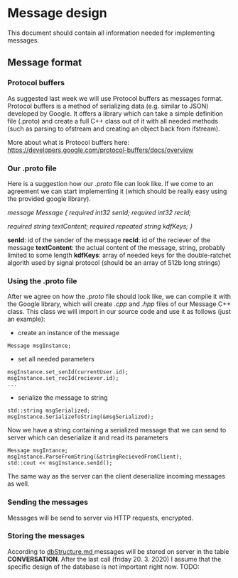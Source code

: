 # Message design

This document should contain all information needed for implementing messages.

## Message format

### Protocol buffers

As suggested last week we will use Protocol buffers as messages format. Protocol buffers is a method of serializing data (e.g. similar to JSON) developed by Google. It offers a library which can take a simple definition file (.proto) and create a full C++ class out of it with all needed methods (such as parsing to ofstream and creating an object back from ifstream).

More about what is Protocol buffers here:
https://developers.google.com/protocol-buffers/docs/overview

### Our .proto file

Here is a suggestion how our *.proto* file can look like. If we come to an agreement we can start implementing it (which should be really easy using the provided google library).

*message Message {*
  *required int32 senId;*
  *required int32 recId;*

  *required string textContent;*
  *required repeated string kdfKeys;*
*}*

**senId**: id of the sender of the message
**recId**: id of the reciever of the message
**textContent**: the actual content of the message, string, probably limited to some length
**kdfKeys**: array of needed keys for the double-ratchet algorith used by signal protocol (should be an array of 512b long strings)

### Using the .proto file

After we agree on how the *.proto* file should look like, we can compile it with the Google library, which will create *.cpp* and *.hpp* files of our Message C++ class. This class we will import in our source code and use it as follows (just an example):

* create an instance of the message 
```
Message msgInstance;
```

* set all needed parameters
```
msgInstance.set_senId(currentUser.id);
msgInstance.set_recId(reciever.id);
...
```

* serialize the message to string
```
std::string msgSerialized;
msgInstance.SerializeToString(&msgSerialized);
```

Now we have a string containing a serialized message that we can send to server which can deserialize it and read its parameters
```
Message msgIntance;
msgInstance.ParseFromString(&stringRecievedFromClient);
std::cout << msgInstance.senId();
```

The same way as the server can the client deserialize incoming messages as well.

### Sending the messages

Messages will be send to server via HTTP requests, encrypted.

### Storing the messages

According to <a href="../designIdeas/dbStructure.md"> dbStructure.md </a> messages will be stored on server in the table **CONVERSATION**.
After the last call (friday 20. 3. 2020) I assume that the specific design of the database is not important right now.
TODO: